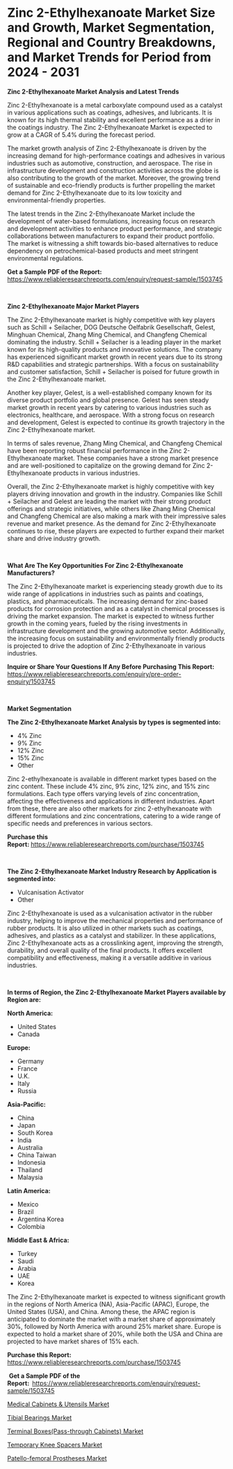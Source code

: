 <p><h1>Zinc 2-Ethylhexanoate Market Size and Growth, Market Segmentation, Regional and Country Breakdowns, and Market Trends for Period from 2024 -  2031</h1></p><p><strong>Zinc 2-Ethylhexanoate Market Analysis and Latest Trends</strong></p>
<p><p>Zinc 2-Ethylhexanoate is a metal carboxylate compound used as a catalyst in various applications such as coatings, adhesives, and lubricants. It is known for its high thermal stability and excellent performance as a drier in the coatings industry. The Zinc 2-Ethylhexanoate Market is expected to grow at a CAGR of 5.4% during the forecast period.</p><p>The market growth analysis of Zinc 2-Ethylhexanoate is driven by the increasing demand for high-performance coatings and adhesives in various industries such as automotive, construction, and aerospace. The rise in infrastructure development and construction activities across the globe is also contributing to the growth of the market. Moreover, the growing trend of sustainable and eco-friendly products is further propelling the market demand for Zinc 2-Ethylhexanoate due to its low toxicity and environmental-friendly properties.</p><p>The latest trends in the Zinc 2-Ethylhexanoate Market include the development of water-based formulations, increasing focus on research and development activities to enhance product performance, and strategic collaborations between manufacturers to expand their product portfolio. The market is witnessing a shift towards bio-based alternatives to reduce dependency on petrochemical-based products and meet stringent environmental regulations.</p></p>
<p><strong>Get a Sample PDF of the Report:&nbsp;</strong> <a href="https://www.reliableresearchreports.com/enquiry/request-sample/1503745">https://www.reliableresearchreports.com/enquiry/request-sample/1503745</a></p>
<p>&nbsp;</p>
<p><strong>Zinc 2-Ethylhexanoate Major Market Players</strong></p>
<p><p>The Zinc 2-Ethylhexanoate market is highly competitive with key players such as Schill + Seilacher, DOG Deutsche Oelfabrik Gesellschaft, Gelest, Minghuan Chemical, Zhang Ming Chemical, and Changfeng Chemical dominating the industry. Schill + Seilacher is a leading player in the market known for its high-quality products and innovative solutions. The company has experienced significant market growth in recent years due to its strong R&D capabilities and strategic partnerships. With a focus on sustainability and customer satisfaction, Schill + Seilacher is poised for future growth in the Zinc 2-Ethylhexanoate market.</p><p>Another key player, Gelest, is a well-established company known for its diverse product portfolio and global presence. Gelest has seen steady market growth in recent years by catering to various industries such as electronics, healthcare, and aerospace. With a strong focus on research and development, Gelest is expected to continue its growth trajectory in the Zinc 2-Ethylhexanoate market.</p><p>In terms of sales revenue, Zhang Ming Chemical, and Changfeng Chemical have been reporting robust financial performance in the Zinc 2-Ethylhexanoate market. These companies have a strong market presence and are well-positioned to capitalize on the growing demand for Zinc 2-Ethylhexanoate products in various industries.</p><p>Overall, the Zinc 2-Ethylhexanoate market is highly competitive with key players driving innovation and growth in the industry. Companies like Schill + Seilacher and Gelest are leading the market with their strong product offerings and strategic initiatives, while others like Zhang Ming Chemical and Changfeng Chemical are also making a mark with their impressive sales revenue and market presence. As the demand for Zinc 2-Ethylhexanoate continues to rise, these players are expected to further expand their market share and drive industry growth.</p></p>
<p>&nbsp;</p>
<p><strong>What Are The Key Opportunities For Zinc 2-Ethylhexanoate Manufacturers?</strong></p>
<p><p>The Zinc 2-Ethylhexanoate market is experiencing steady growth due to its wide range of applications in industries such as paints and coatings, plastics, and pharmaceuticals. The increasing demand for zinc-based products for corrosion protection and as a catalyst in chemical processes is driving the market expansion. The market is expected to witness further growth in the coming years, fueled by the rising investments in infrastructure development and the growing automotive sector. Additionally, the increasing focus on sustainability and environmentally friendly products is projected to drive the adoption of Zinc 2-Ethylhexanoate in various industries.</p></p>
<p><strong>Inquire or Share Your Questions If Any Before Purchasing This Report:</strong> <a href="https://www.reliableresearchreports.com/enquiry/pre-order-enquiry/1503745">https://www.reliableresearchreports.com/enquiry/pre-order-enquiry/1503745</a></p>
<p>&nbsp;</p>
<p><strong>Market Segmentation</strong></p>
<p><strong>The Zinc 2-Ethylhexanoate Market Analysis by types is segmented into:</strong></p>
<p><ul><li>4% Zinc</li><li>9% Zinc</li><li>12% Zinc</li><li>15% Zinc</li><li>Other</li></ul></p>
<p><p>Zinc 2-ethylhexanoate is available in different market types based on the zinc content. These include 4% zinc, 9% zinc, 12% zinc, and 15% zinc formulations. Each type offers varying levels of zinc concentration, affecting the effectiveness and applications in different industries. Apart from these, there are also other markets for zinc 2-ethylhexanoate with different formulations and zinc concentrations, catering to a wide range of specific needs and preferences in various sectors.</p></p>
<p><strong>Purchase this Report:&nbsp;</strong><a href="https://www.reliableresearchreports.com/purchase/1503745">https://www.reliableresearchreports.com/purchase/1503745</a></p>
<p>&nbsp;</p>
<p><strong>The Zinc 2-Ethylhexanoate Market Industry Research by Application is segmented into:</strong></p>
<p><ul><li>Vulcanisation Activator</li><li>Other</li></ul></p>
<p><p>Zinc 2-Ethylhexanoate is used as a vulcanisation activator in the rubber industry, helping to improve the mechanical properties and performance of rubber products. It is also utilized in other markets such as coatings, adhesives, and plastics as a catalyst and stabilizer. In these applications, Zinc 2-Ethylhexanoate acts as a crosslinking agent, improving the strength, durability, and overall quality of the final products. It offers excellent compatibility and effectiveness, making it a versatile additive in various industries.</p></p>
<p>&nbsp;</p>
<p><strong>In terms of Region, the Zinc 2-Ethylhexanoate Market Players available by Region are:</strong></p>
<p>
    <p> <strong> North America: </strong>
        <ul>
            <li>United States</li>
            <li>Canada</li>
        </ul>
        </p> 
    <p> <strong> Europe: </strong>
        <ul>
            <li>Germany</li>
            <li>France</li>
            <li>U.K.</li>
            <li>Italy</li>
            <li>Russia</li>
        </ul>
        </p> 
    <p> <strong> Asia-Pacific: </strong>
        <ul>
            <li>China</li>
            <li>Japan</li>
            <li>South Korea</li>
            <li>India</li>
            <li>Australia</li>
            <li>China Taiwan</li>
            <li>Indonesia</li>
            <li>Thailand</li>
            <li>Malaysia</li>
        </ul>
        </p> 
    <p> <strong> Latin America: </strong>
        <ul>
            <li>Mexico</li>
            <li>Brazil</li>
            <li>Argentina Korea</li>
            <li>Colombia</li>
        </ul>
        </p> 
    <p> <strong> Middle East & Africa: </strong>
        <ul>
            <li>Turkey</li>
            <li>Saudi</li>
            <li>Arabia</li>
            <li>UAE</li>
            <li>Korea</li>
        </ul>
    </p>
    </p>
<p><p>The Zinc 2-Ethylhexanoate market is expected to witness significant growth in the regions of North America (NA), Asia-Pacific (APAC), Europe, the United States (USA), and China. Among these, the APAC region is anticipated to dominate the market with a market share of approximately 30%, followed by North America with around 25% market share. Europe is expected to hold a market share of 20%, while both the USA and China are projected to have market shares of 15% each.</p></p>
<p><strong>Purchase this Report: </strong><a href="https://www.reliableresearchreports.com/purchase/1503745">https://www.reliableresearchreports.com/purchase/1503745</a></p>
<p>&nbsp;<strong>Get a Sample PDF of the Report:&nbsp;&nbsp;</strong><a href="https://www.reliableresearchreports.com/enquiry/request-sample/1503745">https://www.reliableresearchreports.com/enquiry/request-sample/1503745</a></p>
<p><strong></strong></p>
<p><p><a href="https://medium.com/@rachelyoung56/medical-cabinets-amp-utensils-market-furnishes-information-on-market-share-market-trends-and-f6d9fa954696">Medical Cabinets & Utensils Market</a></p><p><a href="https://medium.com/@loretadervishi2013/tibial-bearings-market-outlook-industry-overview-and-forecast-2024-to-2031-9a5fad074bf6">Tibial Bearings Market</a></p><p><a href="https://medium.com/@rachelyoung56/terminal-boxes-pass-through-cabinets-market-share-evolution-and-market-growth-trends-2024-2031-ccb2c1687730">Terminal Boxes(Pass-through Cabinets) Market</a></p><p><a href="https://medium.com/@loretadervishi2013/temporary-knee-spacers-market-size-cagr-trends-2024-2030-e0b82959e957">Temporary Knee Spacers Market</a></p><p><a href="https://medium.com/@loretadervishi2013/patello-femoral-prostheses-market-insight-market-trends-growth-forecasted-from-2024-to-2031-f71a17a5e216">Patello-femoral Prostheses Market</a></p></p>